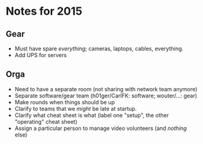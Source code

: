 Notes for 2015
==============

Gear
----

* Must have spare *everything*; cameras, laptops, cables, everything.
* Add UPS for servers

Orga
----

* Need to have a separate room (not sharing with network team anymore)
* Separate software/gear team (h01ger/CarlFK: software; wouter/...: gear)
* Make rounds when things should be up
* Clarify to teams that we *might* be late at startup.
* Clarify what cheat sheet is what (label one "setup", the other "operating" cheat sheet)
* Assign a particular person to manage video volunteers (and *nothing* else)
